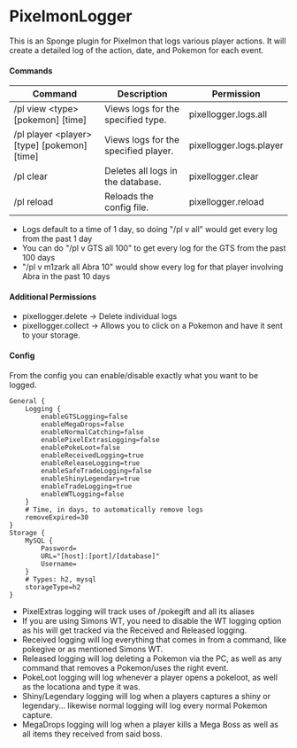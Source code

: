 # PixelmonLogger
This is an Sponge plugin for Pixelmon that logs various player actions. It will create a detailed log of the action, date, and Pokemon for each event.

#### Commands

Command | Description | Permission
--------| ------------| ----------
/pl view \<type> [pokemon] [time] | Views logs for the specified type. | pixellogger.logs.all
/pl player \<player> [type] [pokemon] [time] | Views logs for the specified player. | pixellogger.logs.player
/pl clear | Deletes all logs in the database. | pixellogger.clear
/pl reload | Reloads the config file. | pixellogger.reload

- Logs default to a time of 1 day, so doing "/pl v all" would get every log from the past 1 day
- You can do "/pl v GTS all 100" to get every log for the GTS from the past 100 days
- "/pl v m1zark all Abra 10" would show every log for that player involving Abra in the past 10 days

#### Additional Permissions
- pixellogger.delete -> Delete individual logs
- pixellogger.collect -> Allows you to click on a Pokemon and have it sent to your storage.

#### Config

From the config you can enable/disable exactly what you want to be logged.

```hocon
General {
    Logging {
        enableGTSLogging=false
        enableMegaDrops=false
        enableNormalCatching=false
        enablePixelExtrasLogging=false
        enablePokeLoot=false
        enableReceivedLogging=true
        enableReleaseLogging=true
        enableSafeTradeLogging=false
        enableShinyLegendary=true
        enableTradeLogging=true
        enableWTLogging=false
    }
    # Time, in days, to automatically remove logs
    removeExpired=30
}
Storage {
    MySQL {
        Password=
        URL="[host]:[port]/[database]"
        Username=
    }
    # Types: h2, mysql
    storageType=h2
}
```
- PixelExtras logging will track uses of /pokegift and all its aliases
- If you are using Simons WT, you need to disable the WT logging option as his will get tracked via the Received and Released logging.
- Received logging will log everything that comes in from a command, like pokegive or as mentioned Simons WT.
- Released logging will log deleting a Pokemon via the PC, as well as any command that removes a Pokemon/uses the right event.
- PokeLoot logging will log whenever a player opens a pokeloot, as well as the locationa and type it was.
- Shiny/Legendary logging will log when a players captures a shiny or legendary... likewise normal logging will log every normal Pokemon capture.
- MegaDrops logging will log when a player kills a Mega Boss as well as all items they received from said boss.
